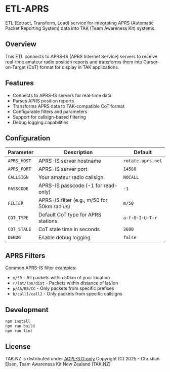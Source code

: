 # ETL-APRS

ETL (Extract, Transform, Load) service for integrating APRS (Automatic Packet Reporting System) data into TAK (Team Awareness Kit) systems.

## Overview

This ETL connects to APRS-IS (APRS Internet Service) servers to receive real-time amateur radio position reports and transforms them into Cursor-on-Target (CoT) format for display in TAK applications.

## Features

- Connects to APRS-IS servers for real-time data
- Parses APRS position reports
- Transforms APRS data to TAK-compatible CoT format
- Configurable filters and parameters
- Support for callsign-based filtering
- Debug logging capabilities

## Configuration

| Parameter | Description | Default |
|-----------|-------------|----------|
| `APRS_HOST` | APRS-IS server hostname | `rotate.aprs.net` |
| `APRS_PORT` | APRS-IS server port | `14580` |
| `CALLSIGN` | Your amateur radio callsign | `NOCALL` |
| `PASSCODE` | APRS-IS passcode (-1 for read-only) | `-1` |
| `FILTER` | APRS-IS filter (e.g., m/50 for 50km radius) | `m/50` |
| `COT_TYPE` | Default CoT type for APRS stations | `a-f-G-I-U-T-r` |
| `COT_STALE` | CoT stale time in seconds | `3600` |
| `DEBUG` | Enable debug logging | `false` |

## APRS Filters

Common APRS-IS filter examples:
- `m/50` - All packets within 50km of your location
- `r/lat/lon/dist` - Packets within distance of lat/lon
- `p/AA/BB/CC` - Only packets from specific prefixes
- `b/call1/call2` - Only packets from specific callsigns

## Development

```bash
npm install
npm run build
npm run lint
```

## License

TAK.NZ is distributed under [AGPL-3.0-only](LICENSE)
Copyright (C) 2025 - Christian Elsen, Team Awareness Kit New Zealand (TAK.NZ)